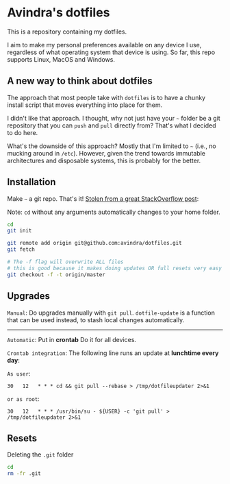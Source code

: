 # Avindra's dotfiles

This is a repository containing my dotfiles.

I aim to make my personal preferences available on any device I use, regardless of what operating system that device is using. So far, this repo supports Linux, MacOS and Windows.

## A new way to think about dotfiles

The approach that most people take with `dotfiles` is to have a chunky install script that moves everything into place for them.

I didn't like that approach. I thought, why not just have your `~` folder be a git repository that you can `push` and `pull` directly from? That's what I decided to do here.

What's the downside of this approach? Mostly that I'm limited to `~` (i.e., no mucking around in `/etc`). However, given the trend towards immutable architectures and disposable systems, this is probably for the better.

## Installation

Make `~` a git repo. That's it! [Stolen from a great StackOverflow post](http://stackoverflow.com/a/18999726/270302):

Note: `cd` without any arguments automatically changes to your home folder.

```bash
cd
git init

git remote add origin git@github.com:avindra/dotfiles.git
git fetch

# The -f flag will overwrite ALL files
# this is good because it makes doing updates OR full resets very easy
git checkout -f -t origin/master
```


## Upgrades

`Manual`: Do upgrades manually with `git pull`. `dotfile-update` is a function that can be used instead, to stash local changes automatically.

---

`Automatic`: Put in __crontab__ Do it for all devices.

`Crontab integration`: The following line runs an update at **lunchtime every day**:

`As user`:
```cron
30   12   * * * cd && git pull --rebase > /tmp/dotfileupdater 2>&1
```

`or as root`:

```cron
30   12   * * * /usr/bin/su - ${USER} -c 'git pull' > /tmp/dotfileupdater 2>&1
```


## Resets

Deleting the `.git` folder 

```bash
cd
rm -fr .git
```
